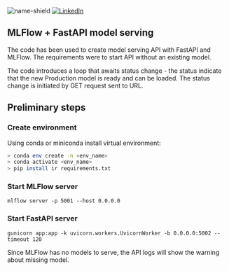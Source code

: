 ![name-shield]
[![LinkedIn][linkedin-shield]][linkedin-url]


## MLFlow + FastAPI model serving

The code has been used to create model serving  API  with FastAPI and MLFlow.
The requirements were to start API without an existing model.

The code introduces a loop that awaits status change - the status indicate that the new Production model is ready
and can be loaded. The status change is initiated by GET request sent to URL.



## Preliminary steps

### Create environment
Using conda or miniconda install virtual environment:

```bash
> conda env create -n <env_name>
> conda activate <env_name>
> pip install ir requirements.txt
```

### Start MLFlow server
`mlflow server -p 5001 --host 0.0.0.0`

### Start FastAPI server
`gunicorn app:app -k uvicorn.workers.UvicornWorker -b 0.0.0.0:5002 --timeout 120`

Since MLFlow has no models to serve, the API logs will show the warning about missing model.


<!-- MARKDOWN LINKS & IMAGES -->
<!-- https://www.markdownguide.org/basic-syntax/#reference-style-links -->
[name-shield]: https://img.shields.io/badge/Author-Ali%20Binkowska-blueviolet?style=for-the-badge
[linkedin-shield]: https://img.shields.io/badge/-LinkedIn-black.svg?style=for-the-badge&logo=linkedin&colorB=555
[linkedin-url]: https://linkedin.com/in/alibinkowska
